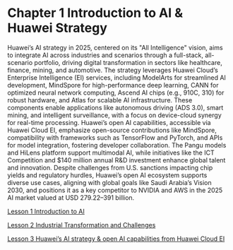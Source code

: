 # Chapter 1 Introduction to AI & Huawei Strategy
Huawei’s AI strategy in 2025, centered on its "All Intelligence" vision, aims to integrate AI across industries and scenarios through a full-stack, all-scenario portfolio, driving digital transformation in sectors like healthcare, finance, mining, and automotive. The strategy leverages Huawei Cloud’s Enterprise Intelligence (EI) services, including ModelArts for streamlined AI development, MindSpore for high-performance deep learning, CANN for optimized neural network computing, Ascend AI chips (e.g., 910C, 310) for robust hardware, and Atlas for scalable AI infrastructure. These components enable applications like autonomous driving (ADS 3.0), smart mining, and intelligent surveillance, with a focus on device-cloud synergy for real-time processing. Huawei’s open AI capabilities, accessible via Huawei Cloud EI, emphasize open-source contributions like MindSpore, compatibility with frameworks such as TensorFlow and PyTorch, and APIs for model integration, fostering developer collaboration. The Pangu models and HiLens platform support multimodal AI, while initiatives like the ICT Competition and $140 million annual R&D investment enhance global talent and innovation. Despite challenges from U.S. sanctions impacting chip yields and regulatory hurdles, Huawei’s open AI ecosystem supports diverse use cases, aligning with global goals like Saudi Arabia’s Vision 2030, and positions it as a key competitor to NVIDIA and AWS in the 2025 AI market valued at USD 279.22–391 billion.

[Lesson 1 Introduction to AI](Lesson_01/README.md)

[Lesson 2 Industrial Transformation and Challenges](Lesson_02/README.md)

[Lesson 3 Huawei’s AI strategy & open AI capabilities from Huawei Cloud EI](Lesson_03/README.md)
